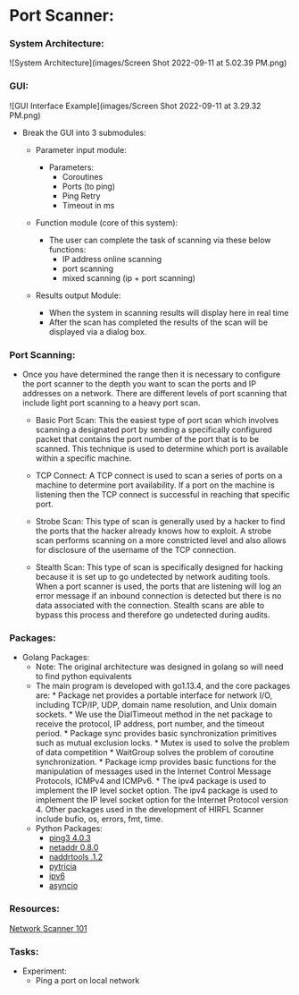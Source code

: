 # Port Scanner:

### System Architecture:
![System Architecture](images/Screen Shot 2022-09-11 at 5.02.39 PM.png)

### GUI:
![GUI Interface Example](images/Screen Shot 2022-09-11 at 3.29.32 PM.png)
  * Break the GUI into 3 submodules:
    * Parameter input module:
      * Parameters:
        * Coroutines
        * Ports (to ping)
        * Ping Retry
        * Timeout in ms

    * Function module (core of this system):
      * The user can complete the task of scanning via these below functions:
        * IP address online scanning
        * port scanning
        * mixed scanning (ip + port scanning)

    * Results output Module:
      * When the system in scanning results will display here in real time
      * After the scan has completed the results of the scan will be displayed
      via a dialog box.

### Port Scanning:
* Once you have determined the range then it is necessary to configure the port scanner to the depth you want to scan the ports and IP addresses on a network.
There are different levels of port scanning that include light port scanning to a heavy port scan.
  * Basic Port Scan: This the easiest type of port scan which involves scanning a designated port by sending a specifically configured packet that contains
  the port number of the port that is to be scanned. This technique is used to determine which port is available within a specific machine.


  * TCP Connect: A TCP connect is used to scan a series of ports on a machine to determine port availability. If a port on the machine is listening then the
  TCP connect is successful in reaching that specific port.


  * Strobe Scan: This type of scan is generally used by a hacker to find the ports that the hacker already knows how to exploit. A strobe scan performs
   scanning on a more constricted level and also allows for disclosure of the username of the TCP connection.


  * Stealth Scan: This type of scan is specifically designed for hacking because it is set up to go undetected by network auditing tools.
    When a port scanner is used, the ports that are listening will log an error message if an inbound connection is detected but there is no
    data associated with the connection. Stealth scans are able to bypass this process and therefore go undetected during audits.

### Packages:
* Golang Packages:
  * Note: The original architecture was designed in golang so will need to find python equivalents
  * The main program is developed with go1.13.4, and the core packages are:
        * Package net provides a portable interface for network I/O, including TCP/IP, UDP, domain name resolution, and Unix domain sockets.
        * We use the DialTimeout method in the net package to receive the protocol, IP address, port number, and the timeout period.
        * Package sync provides basic synchronization primitives such as mutual exclusion locks.
        * Mutex is used to solve the problem of data competition
        * WaitGroup solves the problem of coroutine synchronization.
        * Package icmp provides basic functions for the manipulation of messages used in the Internet Control Message
            Protocols, ICMPv4 and ICMPv6.
        * The ipv4 package is used to implement the IP level socket option. The ipv4 package is used to implement the IP level socket option for the Internet Protocol
          version 4. Other packages used in the development of HIRFL Scanner include bufio, os, errors, fmt,
          time.
  * Python Packages:
    * [ping3 4.0.3](https://pypi.org/project/ping3/)
    * [netaddr 0.8.0](https://pypi.org/project/netaddr/)
    * [naddrtools .1.2](https://pypi.org/project/naddrtools/)
    * [pytricia](https://pypi.org/project/pytricia/)
    * [ipv6](https://pypi.org/project/ipv6/)
    * [asyncio]()

### Resources:
[Network Scanner 101](https://www.bestproxyreviews.com/network-scanner/)


### Tasks:
* Experiment:
  * Ping a port on local network

